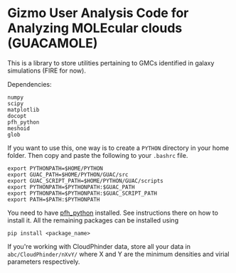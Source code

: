 # Gizmo User Analysis Code for Analyzing MOLEcular clouds (GUACAMOLE)

This is a library to store utilities pertaining to GMCs identified in galaxy simulations (FIRE for now).


Dependencies:
```
numpy
scipy
matplotlib
docopt
pfh_python
meshoid
glob
```


If you want to use this, one way is to create a ```PYTHON``` directory in your home folder. Then copy and paste the following to your ```.bashrc``` file. 
```
export PYTHONPATH=$HOME/PYTHON
export GUAC_PATH=$HOME/PYTHON/GUAC/src
export GUAC_SCRIPT_PATH=$HOME/PYTHON/GUAC/scripts
export PYTHONPATH=$PYTHONPATH:$GUAC_PATH
export PYTHONPATH=$PYTHONPATH:$GUAC_SCRIPT_PATH
export PATH=$PATH:$PYTHONPATH
```

You need to have [pfh_python](https://bitbucket.org/phopkins/pfh_python/src/master/) installed. See instructions there on how to install it. All the remaining packages can be installed using 
```
pip install <package_name>
```

If you're working with CloudPhinder data, store all your data in ```abc/CloudPhinder/nXvY/``` where X and Y are the minimum densities and virial parameters respectively. 